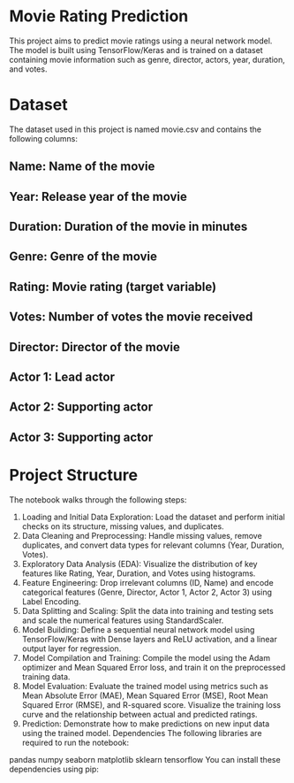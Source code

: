 # Movie Rating Prediction
This project aims to predict movie ratings using a neural network model. The model is built using TensorFlow/Keras and is trained on a dataset containing movie information such as genre, director, actors, year, duration, and votes.

# Dataset
The dataset used in this project is named movie.csv and contains the following columns:

## Name: Name of the movie
## Year: Release year of the movie
## Duration: Duration of the movie in minutes
## Genre: Genre of the movie
## Rating: Movie rating (target variable)
## Votes: Number of votes the movie received
## Director: Director of the movie
## Actor 1: Lead actor
## Actor 2: Supporting actor
## Actor 3: Supporting actor
# Project Structure
The notebook walks through the following steps:

1. Loading and Initial Data Exploration: Load the dataset and perform initial checks on its structure, missing values, and duplicates.
2. Data Cleaning and Preprocessing: Handle missing values, remove duplicates, and convert data types for relevant columns (Year, Duration, Votes).
3. Exploratory Data Analysis (EDA): Visualize the distribution of key features like Rating, Year, Duration, and Votes using histograms.
4. Feature Engineering: Drop irrelevant columns (ID, Name) and encode categorical features (Genre, Director, Actor 1, Actor 2, Actor 3) using Label Encoding.
5. Data Splitting and Scaling: Split the data into training and testing sets and scale the numerical features using StandardScaler.
6. Model Building: Define a sequential neural network model using TensorFlow/Keras with Dense layers and ReLU activation, and a linear output layer for regression.
7. Model Compilation and Training: Compile the model using the Adam optimizer and Mean Squared Error loss, and train it on the preprocessed training data.
8. Model Evaluation: Evaluate the trained model using metrics such as Mean Absolute Error (MAE), Mean Squared Error (MSE), Root Mean Squared Error (RMSE), and R-squared score. Visualize the training loss curve and the relationship between actual and predicted ratings.
9. Prediction: Demonstrate how to make predictions on new input data using the trained model.
Dependencies
The following libraries are required to run the notebook:

pandas
numpy
seaborn
matplotlib
sklearn
tensorflow
You can install these dependencies using pip:
